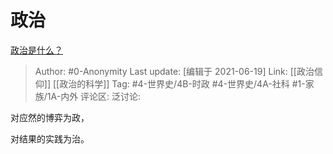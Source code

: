 # 政治
[政治是什么？](https://www.zhihu.com/question/21153031/answer/1377857626)

> Author: #0-Anonymity
> Last update: [编辑于 2021-06-19]
> Link: [[政治信仰]] [[政治的科学]]
> Tag: #4-世界史/4B-时政 #4-世界史/4A-社科 #1-家族/1A-内外
> 评论区:
> 泛讨论:

对应然的博弈为政，

对结果的实践为治。
